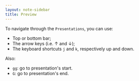 ```yaml
---
layout: note-sidebar
title: Preview
---
```


To navigate through the `Presentations`, you can use:
- Top or bottom bar; 
- The arrow keys (i.e. &uarr; and &darr;);
- The keyboard shortcuts `j` and `k`, respectively up and down.

Also:

- `gg`: go to presentation's start.
- `G`: go to presentation's end.
